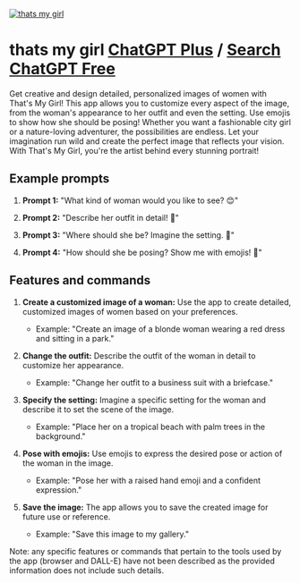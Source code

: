 
[![thats my girl](https://files.oaiusercontent.com/file-yus5FcyFxHac03ZLbAU1nsXq?se=2123-10-18T13%3A12%3A25Z&sp=r&sv=2021-08-06&sr=b&rscc=max-age%3D31536000%2C%20immutable&rscd=attachment%3B%20filename%3Db5e2d319-11dc-45b9-94cb-00ef8b09e524.png&sig=wyfmlSEwE%2B6HrXAqYUQ/Tpv3jIBvEuJQIex3If5mlgI%3D)](https://chat.openai.com/g/g-3HK0iYbG0-thats-my-girl)

# thats my girl [ChatGPT Plus](https://chat.openai.com/g/g-3HK0iYbG0-thats-my-girl) / [Search ChatGPT Free](https://gptcall.net/index.html#/?search=thats%20my%20girl)

Get creative and design detailed, personalized images of women with That's My Girl! This app allows you to customize every aspect of the image, from the woman's appearance to her outfit and even the setting. Use emojis to show how she should be posing! Whether you want a fashionable city girl or a nature-loving adventurer, the possibilities are endless. Let your imagination run wild and create the perfect image that reflects your vision. With That's My Girl, you're the artist behind every stunning portrait!

## Example prompts

1. **Prompt 1:** "What kind of woman would you like to see? 😊"

2. **Prompt 2:** "Describe her outfit in detail! 🌟"

3. **Prompt 3:** "Where should she be? Imagine the setting. 🌆"

4. **Prompt 4:** "How should she be posing? Show me with emojis! 💃"

## Features and commands

1. **Create a customized image of a woman:** Use the app to create detailed, customized images of women based on your preferences.
    - Example: "Create an image of a blonde woman wearing a red dress and sitting in a park."

2. **Change the outfit:** Describe the outfit of the woman in detail to customize her appearance.
    - Example: "Change her outfit to a business suit with a briefcase."

3. **Specify the setting:** Imagine a specific setting for the woman and describe it to set the scene of the image.
    - Example: "Place her on a tropical beach with palm trees in the background."

4. **Pose with emojis:** Use emojis to express the desired pose or action of the woman in the image.
    - Example: "Pose her with a raised hand emoji and a confident expression."

5. **Save the image:** The app allows you to save the created image for future use or reference.
    - Example: "Save this image to my gallery."

Note: any specific features or commands that pertain to the tools used by the app (browser and DALL-E) have not been described as the provided information does not include such details.


